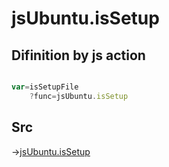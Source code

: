 # jsUbuntu.isSetup

## Difinition by js action

```js.js

var=isSetupFile
	?func=jsUbuntu.isSetup

```

## Src

->[jsUbuntu.isSetup](https://github.com/puutaro/CommandClick/blob/master/app/src/main/java/com/puutaro/commandclick/fragment_lib/terminal_fragment/js_interface/JsUbuntu.kt#L216)


